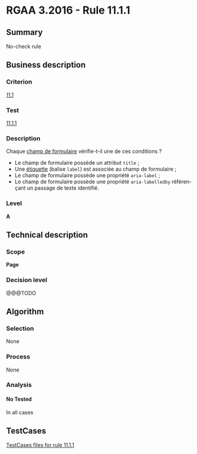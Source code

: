 # RGAA 3.2016 - Rule 11.1.1

## Summary
No-check rule


## Business description

### Criterion
[11.1](http://references.modernisation.gouv.fr/rgaa-accessibilite/criteres.html#crit-11-1)

### Test
[11.1.1](http://references.modernisation.gouv.fr/rgaa-accessibilite/criteres.html#test-11-1-1)

### Description
<div lang="fr">Chaque <a href="http://references.modernisation.gouv.fr/rgaa-accessibilite/glossaire.html#champ-de-saisie-de-formulaire">champ de formulaire</a> v&#xE9;rifie-t-il une de ces conditions&nbsp;? <ul><li>Le champ de formulaire poss&#xE8;de un attribut <code lang="en">title</code>&nbsp;;</li> <li>Une <a href="http://references.modernisation.gouv.fr/rgaa-accessibilite/glossaire.html#tiquette-de-champs-de-formulaire">&#xE9;tiquette</a> (balise <code lang="en">label</code>) est associ&#xE9;e au champ de formulaire&nbsp;;</li> <li>Le champ de formulaire poss&#xE8;de une propri&#xE9;t&#xE9; <code lang="en">aria-label</code>&nbsp;;</li> <li>Le champ de formulaire poss&#xE8;de une propri&#xE9;t&#xE9; <code lang="en">aria-labelledby</code> r&#xE9;f&#xE9;ren&#xE7;ant un passage de texte identifi&#xE9;.</li> </ul></div>

### Level
**A**


## Technical description

### Scope
**Page**

### Decision level
@@@TODO


## Algorithm

### Selection
None

### Process
None

### Analysis

#### No Tested
In all cases


##  TestCases

[TestCases files for rule 11.1.1](https://github.com/Asqatasun/Asqatasun/tree/RGAA_3.2016/rules/rules-rgaa3.2016/src/test/resources/testcases/rgaa32016/Rgaa32016Rule110101/)


